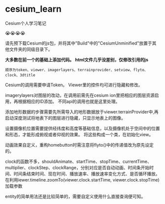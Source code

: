 # cesium_learn
Cesium个人学习笔记

:sob::sob::sob::sob:

请先预下载Cesium的js包，并将其中"Build"中的"CesiumUnminified"放置于其他文件夹的同级目录下。

**大多数在前一个的基础上添加代码。**
**html文件几乎没差别，仅修改引用的js**

`顺序为token、viewer、imagerlayers、terrainprovider、setview、flyto、clock、3dtitle`

Cesium的调用需要申请Token。
Viewer里的控件均可进行隐藏和修改。

imagerylayers对图层的改动，在调用前需先在cesium ion里把相应的图层资源启用，再根据相应的ID添加。
不同api的调用也就是这里处理。

添加地形数据的步骤需要先所需导入的地形数据放于viewer.terrainProvider中,再启动深度测试将地表下的图层进行隐藏，只显示地表上的图像。

设置摄像机位置需要提供经纬度和高度等基础信息，以及摄像机处于空间中的位置和形态，才能形成俯视或者仰视的效果。
将这些构成一个类，在初始化view。

动画效果自定义，重构homebutton时需注意将flyto()中的传递值改为原先设定的。

clock的函数不多，shouldAnimate、startTime、stopTime、currentTime、multiplier、clockStep、clockRange，分别对应是否自动动画、时间条开始时间、时间条结束时间、现在时间、播放速率、播放速率变化方式、是否循环播放。
在利用iewer.timeline.zoomTo(viewer.clock.startTime, viewer.clock.stopTime)  加载参数

entity的简单用法还是比较简单的，需要自定义使用什么直接查询便可知。
